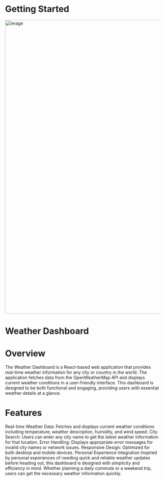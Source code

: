# Getting Started 
<img width="959" alt="image" src="https://github.com/ChSaiPrasad/weatherDashboard/assets/124672215/7d61304a-6372-4eb5-a487-2564643af6a5">

# Weather Dashboard
# Overview
The Weather Dashboard is a React-based web application that provides real-time weather information for any city or country in the world. The application fetches data from the OpenWeatherMap API and displays current weather conditions in a user-friendly interface. This dashboard is designed to be both functional and engaging, providing users with essential weather details at a glance.

# Features
Real-time Weather Data: Fetches and displays current weather conditions including temperature, weather description, humidity, and wind speed.
City Search: Users can enter any city name to get the latest weather information for that location.
Error Handling: Displays appropriate error messages for invalid city names or network issues.
Responsive Design: Optimized for both desktop and mobile devices.
Personal Experience Integration
Inspired by personal experiences of needing quick and reliable weather updates before heading out, this dashboard is designed with simplicity and efficiency in mind. Whether planning a daily commute or a weekend trip, users can get the necessary weather information quickly.

